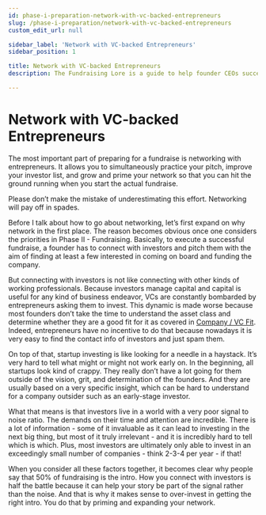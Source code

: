 ```yaml
---
id: phase-i-preparation-network-with-vc-backed-entrepreneurs
slug: /phase-i-preparation/network-with-vc-backed-entrepreneurs
custom_edit_url: null

sidebar_label: 'Network with VC-backed Entrepreneurs'
sidebar_position: 1

title: Network with VC-backed Entrepreneurs
description: The Fundraising Lore is a guide to help founder CEOs successfully raise early-stage VC financing from Silicon Valley investors.

---
```


# Network with VC-backed Entrepreneurs

The most important part of preparing for a fundraise is networking with entrepreneurs. It allows you to simultaneously practice your pitch, improve your investor list, and grow and prime your network so that you can hit the ground running when you start the actual fundraise. 

Please don’t make the mistake of underestimating this effort. Networking will pay off in spades.

Before I talk about how to go about networking, let’s first expand on why network in the first place. The reason becomes obvious once one considers the priorities in Phase II - Fundraising. Basically, to execute a successful fundraise, a founder has to connect with investors and pitch them with the aim of finding at least a few interested in coming on board and funding the company. 

But connecting with investors is not like connecting with other kinds of working professionals. Because investors manage capital and capital is useful for any kind of business endeavor, VCs are constantly bombarded by entrepreneurs asking them to invest. This dynamic is made worse because most founders don’t take the time to understand the asset class and determine whether they are a good fit for it as covered in [Company / VC Fit](/deciding-to-fundraise/company-vc-fit). Indeed, entrepreneurs have no incentive to do that because nowadays it is very easy to find the contact info of investors and just spam them. 

On top of that, startup investing is like looking for a needle in a haystack. It’s very hard to tell what might or might not work early on. In the beginning, all startups look kind of crappy. They really don’t have a lot going for them outside of the vision, grit, and determination of the founders. And they are usually based on a very specific insight, which can be hard to understand for a company outsider such as an early-stage investor.

What that means is that investors live in a world with a very poor signal to noise ratio. The demands on their time and attention are incredible. There is a lot of information - some of it invaluable as it can lead to investing in the next big thing, but most of it truly irrelevant - and it is incredibly hard to tell which is which. Plus, most investors are ultimately only able to invest in an exceedingly small number of companies - think 2-3-4 per year - if that! 

When you consider all these factors together, it becomes clear why people say that 50% of fundraising is the intro. How you connect with investors is half the battle because it can help your story be part of the signal rather than the noise. And that is why it makes sense to over-invest in getting the right intro. You do that by priming and expanding your network.